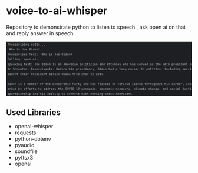 # voice-to-ai-whisper
Repository to demonstrate python to listen to speech , ask open ai on that and reply answer in speech

![alt text](https://github.com/krishnakalesh/voice-to-ai-whisper/blob/main/screenshot.png)

## Used Libraries

- openai-whisper
- requests
- python-dotenv
- pyaudio
- soundfile
- pyttsx3
- openai
